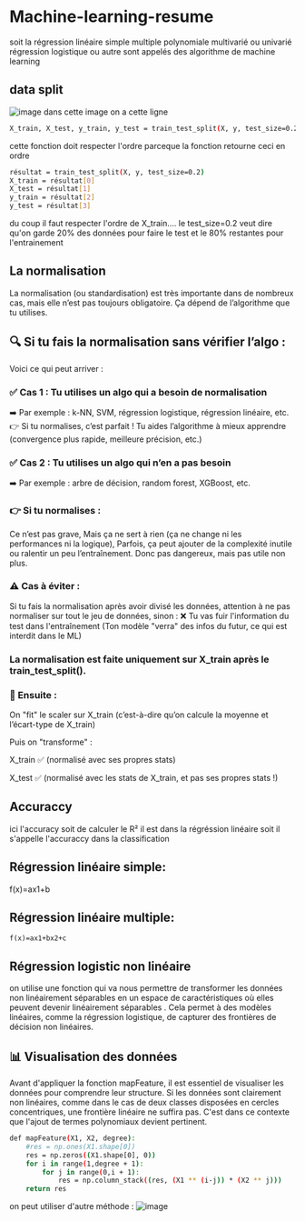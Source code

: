 # Machine-learning-resume
soit la régression linéaire simple multiple polynomiale multivarié ou univarié  régression logistique ou autre sont appelés des algorithme de machine learning 


## data split 
![image](https://github.com/user-attachments/assets/c09dbeb7-08a9-4e29-93a0-d20cfb3290dc)
dans cette image on a cette ligne 
```bash
X_train, X_test, y_train, y_test = train_test_split(X, y, test_size=0.2, random_state=42)
```
cette fonction doit respecter l'ordre parceque la fonction retourne ceci en ordre
```bash
résultat = train_test_split(X, y, test_size=0.2)
X_train = résultat[0]
X_test = résultat[1]
y_train = résultat[2]
y_test = résultat[3]
```
du coup il faut respecter l'ordre de X_train....
le test_size=0.2 veut dire qu'on garde 20% des données pour faire le test et le 80% restantes pour l'entrainement 
## La normalisation 
La normalisation (ou standardisation) est très importante dans de nombreux cas, mais elle n’est pas toujours obligatoire. Ça dépend de l’algorithme que tu utilises.

## 🔍 Si tu fais la normalisation sans vérifier l’algo :
Voici ce qui peut arriver :
### ✅ Cas 1 : Tu utilises un algo qui a besoin de normalisation
➡️ Par exemple : k-NN, SVM, régression logistique, régression linéaire, etc.
👉 Si tu normalises, c’est parfait ! Tu aides l’algorithme à mieux apprendre (convergence plus rapide, meilleure précision, etc.)
### ✅ Cas 2 : Tu utilises un algo qui n’en a pas besoin
➡️ Par exemple : arbre de décision, random forest, XGBoost, etc.
### 👉 Si tu normalises :
Ce n’est pas grave,
Mais ça ne sert à rien (ça ne change ni les performances ni la logique),
Parfois, ça peut ajouter de la complexité inutile ou ralentir un peu l’entraînement.
Donc pas dangereux, mais pas utile non plus.
### ⚠️ Cas à éviter :
Si tu fais la normalisation après avoir divisé les données, attention à ne pas normaliser sur tout le jeu de données, sinon :
❌ Tu vas fuir l'information du test dans l'entraînement
(Ton modèle "verra" des infos du futur, ce qui est interdit dans le ML)

### La normalisation est faite uniquement sur X_train après le train_test_split().
### 🔄 Ensuite :
On "fit" le scaler sur X_train (c’est-à-dire qu’on calcule la moyenne et l’écart-type de X_train)

Puis on "transforme" :

X_train ✅ (normalisé avec ses propres stats)

X_test ✅ (normalisé avec les stats de X_train, et pas ses propres stats !)






## Accuraccy
ici l'accuracy soit de calculer le R² il est dans la régréssion linéaire 
soit il s'appelle l'accuraccy dans la classification
## Régression linéaire simple:
f(x)=ax1+b

## Régression linéaire multiple:
```
f(x)=ax1+bx2+c
```

## Régression logistic non linéaire

on utilise une fonction qui va nous permettre de transformer les données non linéairement séparables en un espace de caractéristiques où elles peuvent devenir linéairement séparables . Cela permet à des modèles linéaires, comme la régression logistique, de capturer des frontières de décision non linéaires.

## 📊 Visualisation des données
Avant d'appliquer la fonction mapFeature, il est essentiel de visualiser les données pour comprendre leur structure. Si les données sont clairement non linéaires, comme dans le cas de deux classes disposées en cercles concentriques, une frontière linéaire ne suffira pas. C'est dans ce contexte que l'ajout de termes polynomiaux devient pertinent.


```bash
def mapFeature(X1, X2, degree):
    #res = np.ones(X1.shape[0])
    res = np.zeros((X1.shape[0], 0))
    for i in range(1,degree + 1):
        for j in range(0,i + 1):
            res = np.column_stack((res, (X1 ** (i-j)) * (X2 ** j)))
    return res


```
on peut utiliser d'autre méthode :
![image](https://github.com/user-attachments/assets/010f7ca6-e62f-4689-81d7-dc692cf72347)
















